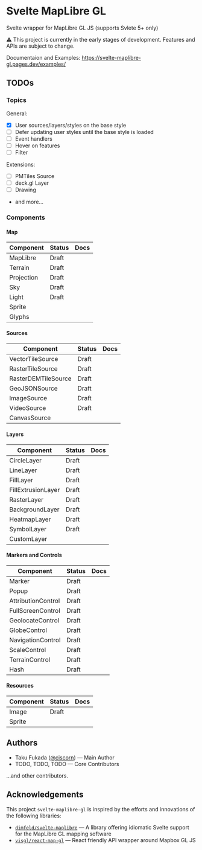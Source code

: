 # Svelte MapLibre GL

Svelte wrapper for MapLibre GL JS (supports Svlete 5+ only)

⚠️ This project is currently in the early stages of development. Features and APIs are subject to change.

Documentaion and Examples: https://svelte-maplibre-gl.pages.dev/examples/

## TODOs

### Topics

General:

- [x] User sources/layers/styles on the base style
- [ ] Defer updating user styles until the base style is loaded
- [ ] Event handlers
- [ ] Hover on features
- [ ] Filter

Extensions:

- [ ] PMTiles Source
- [ ] deck.gl Layer
- [ ] Drawing
- and more...

### Components

#### Map

| Component  | Status | Docs |
| ---------- | ------ | ---- |
| MapLibre   | Draft  |      |
| Terrain    | Draft  |      |
| Projection | Draft  |      |
| Sky        | Draft  |      |
| Light      | Draft  |      |
| Sprite     |        |      |
| Glyphs     |        |      |

#### Sources

| Component           | Status | Docs |
| ------------------- | ------ | ---- |
| VectorTileSource    | Draft  |      |
| RasterTileSource    | Draft  |      |
| RasterDEMTileSource | Draft  |      |
| GeoJSONSource       | Draft  |      |
| ImageSource         | Draft  |      |
| VideoSource         | Draft  |      |
| CanvasSource        |        |      |

#### Layers

| Component          | Status | Docs |
| ------------------ | ------ | ---- |
| CircleLayer        | Draft  |      |
| LineLayer          | Draft  |      |
| FillLayer          | Draft  |      |
| FillExtrusionLayer | Draft  |      |
| RasterLayer        | Draft  |      |
| BackgroundLayer    | Draft  |      |
| HeatmapLayer       | Draft  |      |
| SymbolLayer        | Draft  |      |
| CustomLayer        |        |      |

#### Markers and Controls

| Component          | Status | Docs |
| ------------------ | ------ | ---- |
| Marker             | Draft  |      |
| Popup              | Draft  |      |
| AttributionControl | Draft  |      |
| FullScreenControl  | Draft  |      |
| GeolocateControl   | Draft  |      |
| GlobeControl       | Draft  |      |
| NavigationControl  | Draft  |      |
| ScaleControl       | Draft  |      |
| TerrainControl     | Draft  |      |
| Hash               | Draft  |      |

#### Resources

| Component | Status | Docs |
| --------- | ------ | ---- |
| Image     | Draft  |      |
| Sprite    |        |      |

## Authors

- Taku Fukada ([@ciscorn](https://github.com/ciscorn/)) &mdash; Main Author
- TODO, TODO, TODO &mdash; Core Contributors

...and other contributors.

## Acknowledgements

This project `svelte-maplibre-gl` is inspired by the efforts and innovations of the following libraries:

- [`dimfeld/svelte-maplibre`](https://github.com/dimfeld/svelte-maplibre) &mdash; A library offering idiomatic Svelte support for the MapLibre GL mapping software
- [`visgl/react-map-gl`](https://github.com/visgl/react-map-gl) &mdash; React friendly API wrapper around Mapbox GL JS
